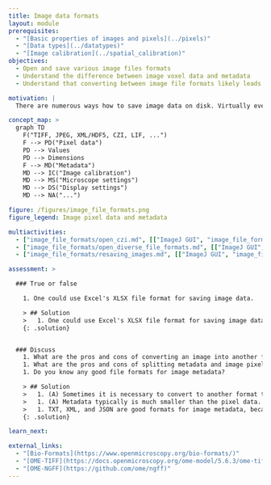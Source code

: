 ```yaml
---
title: Image data formats
layout: module
prerequisites:
  - "[Basic properties of images and pixels](../pixels)"
  - "[Data types](../datatypes)"
  - "[Image calibration](../spatial_calibration)"
objectives:
  - Open and save various image files formats
  - Understand the difference between image voxel data and metadata
  - Understand that converting between image file formats likely leads to loss of information

motivation: |
  There are numerous ways how to save image data on disk. Virtually every microscope vendor has their own file format. It is thus very important to understand how to open those files and inspect their content. Moreover, some software will open only specific image file formats and thus it is sometime necessary to re-save the data. During such image file format conversions information can be lost; it is important to be aware of this and avoid such information loss as much as possible.

concept_map: >
  graph TD
    F("TIFF, JPEG, XML/HDF5, CZI, LIF, ...")
    F --> PD("Pixel data")
    PD --> Values
    PD --> Dimensions
    F --> MD("Metadata")
    MD --> IC("Image calibration")
    MD --> MS("Microscope settings")
    MD --> DS("Display settings")
    MD --> NA("...")

figure: /figures/image_file_formats.png 
figure_legend: Image pixel data and metadata

multiactivities:
  - ["image_file_formats/open_czi.md", [["ImageJ GUI", "image_file_formats/open_czi_imagejgui.md"],["python BioIO", "image_file_formats/open_czi_bioio.py"]]]
  - ["image_file_formats/open_diverse_file_formats.md", [["ImageJ GUI", "image_file_formats/open_diverse_file_formats_imagejgui.md"],["python BioIO", "image_file_formats/open_diverse_file_formats_bioio.py"]]]
  - ["image_file_formats/resaving_images.md", [["ImageJ GUI", "image_file_formats/resaving_images_imagejgui.md", "markdown"]]]

assessment: >

  ### True or false

    1. One could use Excel's XLSX file format for saving image data.

    > ## Solution
    >   1. One could use Excel's XLSX file format for saving image data. **True**, the matrix of each sheet could represent one image plane and one could use the first sheet to store metadata and the mapping of each sheet (image plane) to the zct coordinates, e.g. `sheet 12  c 2  z 3  t 1`.
    {: .solution}


  ### Discuss
    1. What are the pros and cons of converting an image into another format? 
    1. What are the pros and cons of splitting metadata and image pixel data into separate files?
    1. Do you know any good file formats for image metadata? 

    > ## Solution
    >   1. (A) Sometimes it is necessary to convert to another format to be able to open the image in a specific software. (B) Converting an image to another format typically loose information, e.g. because the file format that you are saving to cannot represent all the metadata of the original image file. Thus, it is in general recommened to keep to original image file. (C) Converting to a file format with good compression may save you considerable disk space.
    >   1. (A) Metadata typically is much smaller than the pixel data. Thus, it can be a good idea to keep metadata in a separate file that can be readily inspected (inspecting the potentially TB sized pixel data files can be tricky). (B) The best file formats for metadata and pixel data can be very different due to the nature of the data, thus splitting can make sense. (C) Having separate files always bares the risk that you loose one of them, e.g. you may forget to copy both to a new folder.  
    >   1. TXT, XML, and JSON are good formats for image metadata, because they are human readable standard formats that can be openend with any text editor.  
    {: .solution}

learn_next:

external_links:
  - "[Bio-Formats](https://www.openmicroscopy.org/bio-formats/)"
  - "[OME-TIFF](https://docs.openmicroscopy.org/ome-model/5.6.3/ome-tiff/)"
  - "[OME-NGFF](https://github.com/ome/ngff)"
---
```

